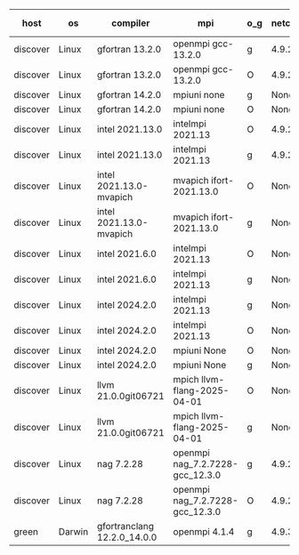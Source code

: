 

| host     | os       | compiler                              | mpi                      | o_g        | netcdf        | build       | u_pass          | u_fail          | s_pass            | s_fail            | e_pass             | e_fail             | nuopc_pass       | nuopc_fail       | artifacts link          |
|----------|----------|---------------------------------------|--------------------------|------------|---------------|-------------|-----------------|-----------------|-------------------|-------------------|--------------------|--------------------|------------------|------------------|-------------------------|
| discover | Linux | gfortran 13.2.0 | openmpi gcc-13.2.0  | g | 4.9.2  | PASS | 14229 | 0 | 51 | 0 | 80 | 0 | 57 | 0 | <a href="https://github.com/esmf-org/esmf-test-artifacts/tree/ece44111f00214fb14fbea26c04f00c2a42d9b77/develop/gfortran/13.2.0/g/openmpi/gcc-13.2.0" target="_blank">ece4411</a> | 
| discover | Linux | gfortran 13.2.0 | openmpi gcc-13.2.0  | O | 4.9.2  | PASS | 14229 | 0 | 51 | 0 | 80 | 0 | 57 | 0 | <a href="https://github.com/esmf-org/esmf-test-artifacts/tree/c297659ed13bdc3f1727edbc6b1e35e7b5e945b5/develop/gfortran/13.2.0/O/openmpi/gcc-13.2.0" target="_blank">c297659</a> | 
| discover | Linux | gfortran 14.2.0 | mpiuni none  | g | None  | PASS | 12560 | 0 | 9 | 0 | 42 | 0 | None | None | <a href="https://github.com/esmf-org/esmf-test-artifacts/tree/b253d4c0ba0ffd8b8904fc6ade314624cc41e82f/develop/gfortran/14.2.0/g/mpiuni/none" target="_blank">b253d4c</a> | 
| discover | Linux | gfortran 14.2.0 | mpiuni none  | O | None  | PASS | 12560 | 0 | 9 | 0 | 42 | 0 | None | None | <a href="https://github.com/esmf-org/esmf-test-artifacts/tree/5ba253ee70befdbec10ea6fd1a33fe2a8a693eb0/develop/gfortran/14.2.0/O/mpiuni/none" target="_blank">5ba253e</a> | 
| discover | Linux | intel 2021.13.0 | intelmpi 2021.13  | O | 4.9.2  | PASS | None | None | None | None | None | None | None | None | <a href="https://github.com/esmf-org/esmf-test-artifacts/tree/f862242f318881ba618432f42e53af6a1e37e0f2/develop/intel/2021.13.0/O/intelmpi/2021.13" target="_blank">f862242</a> | 
| discover | Linux | intel 2021.13.0 | intelmpi 2021.13  | g | 4.9.2  | PASS | None | None | None | None | None | None | None | None | <a href="https://github.com/esmf-org/esmf-test-artifacts/tree/f5e413354cf8d04013ec987cf58c04650ffdf840/develop/intel/2021.13.0/g/intelmpi/2021.13" target="_blank">f5e4133</a> | 
| discover | Linux | intel 2021.13.0-mvapich | mvapich ifort-2021.13.0  | O | None  | PASS | None | None | None | None | None | None | None | None | <a href="https://github.com/esmf-org/esmf-test-artifacts/tree/756b29e441f784fe6a8930ac6bbd1e1296195dba/develop/intel/2021.13.0-mvapich/O/mvapich/ifort-2021.13.0" target="_blank">756b29e</a> | 
| discover | Linux | intel 2021.13.0-mvapich | mvapich ifort-2021.13.0  | g | None  | PASS | None | None | None | None | None | None | None | None | <a href="https://github.com/esmf-org/esmf-test-artifacts/tree/8b0f43c5e8f1efc1cd1a805125c947efb35e16d2/develop/intel/2021.13.0-mvapich/g/mvapich/ifort-2021.13.0" target="_blank">8b0f43c</a> | 
| discover | Linux | intel 2021.6.0 | intelmpi 2021.13  | O | None  | PASS | None | None | None | None | None | None | None | None | <a href="https://github.com/esmf-org/esmf-test-artifacts/tree/57660b173fc59ddea6842338938fbea5f039d3bf/develop/intel/2021.6.0/O/intelmpi/2021.13" target="_blank">57660b1</a> | 
| discover | Linux | intel 2021.6.0 | intelmpi 2021.13  | g | None  | PASS | None | None | None | None | None | None | None | None | <a href="https://github.com/esmf-org/esmf-test-artifacts/tree/2ed2e413f9aba0c28d4a029920b954414abe74ae/develop/intel/2021.6.0/g/intelmpi/2021.13" target="_blank">2ed2e41</a> | 
| discover | Linux | intel 2024.2.0 | intelmpi 2021.13  | g | None  | PASS | 14228 | 1 | 51 | 0 | 80 | 0 | 57 | 0 | <a href="https://github.com/esmf-org/esmf-test-artifacts/tree/4913200577a96c411b3a7a9daebf0361f99911c8/develop/intel/2024.2.0/g/intelmpi/2021.13" target="_blank">4913200</a> | 
| discover | Linux | intel 2024.2.0 | intelmpi 2021.13  | O | None  | PASS | 14229 | 0 | 51 | 0 | 80 | 0 | 57 | 0 | <a href="https://github.com/esmf-org/esmf-test-artifacts/tree/cd79ffd7f77af77b1624b28106994925c63246c2/develop/intel/2024.2.0/O/intelmpi/2021.13" target="_blank">cd79ffd</a> | 
| discover | Linux | intel 2024.2.0 | mpiuni None  | O | None  | PASS | 12560 | 0 | 9 | 0 | 42 | 0 | None | None | <a href="https://github.com/esmf-org/esmf-test-artifacts/tree/8682159a79b6a7aa1f34921253c58a87b07a8f92/develop/intel/2024.2.0/O/mpiuni/None" target="_blank">8682159</a> | 
| discover | Linux | intel 2024.2.0 | mpiuni None  | g | None  | PASS | 12559 | 1 | 9 | 0 | 42 | 0 | None | None | <a href="https://github.com/esmf-org/esmf-test-artifacts/tree/569a01c7692a9a004c5002cfce0ccae62a453ba7/develop/intel/2024.2.0/g/mpiuni/None" target="_blank">569a01c</a> | 
| discover | Linux | llvm 21.0.0git06721 | mpich llvm-flang-2025-04-01  | O | None  | PASS | None | None | None | None | None | None | None | None | <a href="https://github.com/esmf-org/esmf-test-artifacts/tree/372ef4f13a9f3ad6fcf7128bb4ba5953664b0bda/develop/llvm/21.0.0git06721/O/mpich/llvm-flang-2025-04-01" target="_blank">372ef4f</a> | 
| discover | Linux | llvm 21.0.0git06721 | mpich llvm-flang-2025-04-01  | g | None  | PASS | None | None | None | None | None | None | None | None | <a href="https://github.com/esmf-org/esmf-test-artifacts/tree/a4c20fff3914fee114e0bb6dd1081c4c3cb748fd/develop/llvm/21.0.0git06721/g/mpich/llvm-flang-2025-04-01" target="_blank">a4c20ff</a> | 
| discover | Linux | nag 7.2.28 | openmpi nag_7.2.7228-gcc_12.3.0  | g | 4.9.2  | PASS | 14229 | 0 | 51 | 0 | 80 | 0 | 56 | 1 | <a href="https://github.com/esmf-org/esmf-test-artifacts/tree/41a30cf0663e85a11235c13babd9a2973996547a/develop/nag/7.2.28/g/openmpi/nag_7.2.7228-gcc_12.3.0" target="_blank">41a30cf</a> | 
| discover | Linux | nag 7.2.28 | openmpi nag_7.2.7228-gcc_12.3.0  | O | 4.9.2  | PASS | 14229 | 0 | 51 | 0 | 80 | 0 | 56 | 1 | <a href="https://github.com/esmf-org/esmf-test-artifacts/tree/cada24b404e1e7b17175668ced40644db3435ff9/develop/nag/7.2.28/O/openmpi/nag_7.2.7228-gcc_12.3.0" target="_blank">cada24b</a> | 
| green | Darwin | gfortranclang 12.2.0_14.0.0 | openmpi 4.1.4  | g | 4.9.3  | PASS | 14229 | 0 | 51 | 0 | 66 | 14 | 58 | 0 | <a href="https://github.com/esmf-org/esmf-test-artifacts/tree/2cc86bf33acae7fe68a217872064bb9dcf8085c0/develop/gfortranclang/12.2.0_14.0.0/g/openmpi/4.1.4" target="_blank">2cc86bf</a> | 

